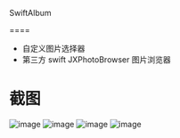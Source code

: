 
SwiftAlbum

====

* 自定义图片选择器
* 第三方 swift JXPhotoBrowser 图片浏览器


截图
===

![image](./screenshots/1.png)
![image](./screenshots/2.png)
![image](./screenshots/3.png)
![image](./screenshots/4.png)


